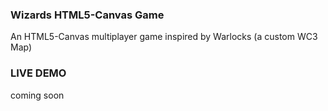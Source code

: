 ### Wizards HTML5-Canvas Game

An HTML5-Canvas multiplayer game inspired by Warlocks (a custom WC3 Map)

### LIVE DEMO

coming soon